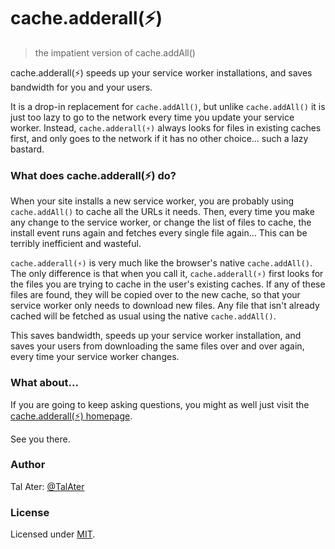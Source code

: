 # cache.adderall(⚡)
> the impatient version of cache.addAll() 

cache.adderall(⚡) speeds up your service worker installations, and saves bandwidth for you and your users.

It is a drop-in replacement for `cache.addAll()`, but unlike `cache.addAll()` it is just too lazy to go to the network every time you update your service worker. Instead, `cache.adderall(⚡)` always looks for files in existing caches first, and only goes to the network if it has no other choice… such a lazy bastard.

### What does cache.adderall(⚡) do?

When your site installs a new service worker, you are probably using `cache.addAll()` to cache all the URLs it needs. Then, every time you make any change to the service worker, or change the list of files to cache, the install event runs again and fetches every single file again… This can be terribly inefficient and wasteful.

`cache.adderall(⚡)` is very much like the browser's native `cache.addAll()`. The only difference is that when you call it, `cache.adderall(⚡)` first looks for the files you are trying to cache in the user's existing caches. If any of these files are found, they will be copied over to the new cache, so that your service worker only needs to download new files. Any file that isn't already cached will be fetched as usual using the native `cache.addAll()`.

This saves bandwidth, speeds up your service worker installation, and saves your users from downloading the same files over and over again, every time your service worker changes.

### What about...

If you are going to keep asking questions, you might as well just visit the [cache.adderall(⚡) homepage](https://www.talater.com/adderall/).

See you there.

### Author

Tal Ater: [@TalAter](https://twitter.com/TalAter)

### License

Licensed under [MIT](https://github.com/TalAter/Progressive-UI-KITT/blob/master/LICENSE).
